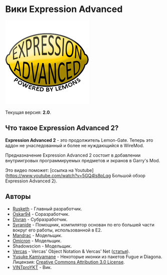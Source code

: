 # Вики Expression Advanced

![](../images/ea-logo.png)

Текущая версия: **2.0**.

## Что такое Expression Advanced 2?

**Expression Advanced 2** - это продолжитель Lemon-Gate. Теперь это аддон не унаследованный и более не нуждающийся в WireMod.

Предназначение Expression Advanced 2 состоит в добавлении внутриигровых программируемых предметов и экранов в Garry's Mod.

Это видео поможет: [ссылка на Youtube](https://www.youtube.com/watch?v=5GQ4ls8pLqg Большой обзор Expression Advanced 2).

## Авторы

- [Rusketh](http://github.com/Rusketh) - Главный разработчик.
- [Oskar94](http://github.com/oskar94) - Соразработчик.
- [Divran](https://github.com/Divran) - Субразработчик.
- [Syranide](https://github.com/syranide) - Помощник, компилятор основан по его большей части вокруг его работы, использованной в E2.
- [Mandrac](https://github.com/mandrac) - Модельщик.
- [Omicron](https://github.com/OmicroNiuM) - Модельщик.
- Shadowscion - Модельщик.
- [Vercas](https://github.com/vercas) - Vercas' Object Notation & Vercas' Net ([статья](http://www.facepunch.com/showthread.php?t=1194008)).
- [Yusuke Kamiyamane](http://p.yusukekamiyamane.com/) - Некоторые иконки из пакетов Fugue и Diagona. Лицензия: [Creative Commons Attribution 3.0 License](http://creativecommons.org/licenses/by/3.0/).
- [VINTproYKT](https://github.com/VINTproYKT) - Вик.